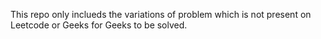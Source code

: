 This repo only inclueds the variations of problem which is not present on Leetcode or Geeks for Geeks to be solved.